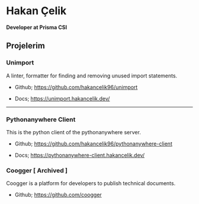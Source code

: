 # Hakan Çelik

**Developer at Prisma CSI**

## Projelerim

### Unimport

A linter, formatter for finding and removing unused import statements.

- Github; https://github.com/hakancelik96/unimport

- Docs; https://unimport.hakancelik.dev/

---

### Pythonanywhere Client

This is the python client of the pythonanywhere server.

- Github; https://github.com/hakancelik96/pythonanywhere-client

- Docs; https://pythonanywhere-client.hakancelik.dev/

### Coogger [ Archived ]

Coogger is a platform for developers to publish technical documents.

- Github; https://github.com/coogger
